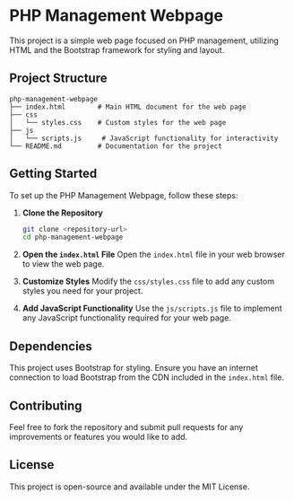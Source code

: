 # PHP Management Webpage

This project is a simple web page focused on PHP management, utilizing HTML and the Bootstrap framework for styling and layout.

## Project Structure

```
php-management-webpage
├── index.html        # Main HTML document for the web page
├── css
│   └── styles.css    # Custom styles for the web page
├── js
│   └── scripts.js     # JavaScript functionality for interactivity
└── README.md         # Documentation for the project
```

## Getting Started

To set up the PHP Management Webpage, follow these steps:

1. **Clone the Repository**
   ```bash
   git clone <repository-url>
   cd php-management-webpage
   ```

2. **Open the `index.html` File**
   Open the `index.html` file in your web browser to view the web page.

3. **Customize Styles**
   Modify the `css/styles.css` file to add any custom styles you need for your project.

4. **Add JavaScript Functionality**
   Use the `js/scripts.js` file to implement any JavaScript functionality required for your web page.

## Dependencies

This project uses Bootstrap for styling. Ensure you have an internet connection to load Bootstrap from the CDN included in the `index.html` file.

## Contributing

Feel free to fork the repository and submit pull requests for any improvements or features you would like to add.

## License

This project is open-source and available under the MIT License.